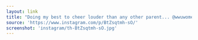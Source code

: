 ```yaml
---
layout: link
title: "Doing my best to cheer louder than any other parent... @wwuwomensrugby"
source: 'https://www.instagram.com/p/BtZsqtmh-sO/'
screenshot: 'instagram/th-BtZsqtmh-sO.jpg'
---
```


